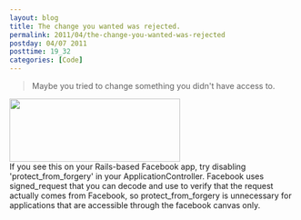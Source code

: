 ```yaml
---
layout: blog
title: The change you wanted was rejected.
permalink: 2011/04/the-change-you-wanted-was-rejected
postday: 04/07 2011
posttime: 19_32
categories: [Code]
---
```


 
<blockquote>Maybe you tried to change something you didn't have access to.</blockquote>

<a href="http://blog.kristeraxel.com/wp-content/uploads/2011/04/fb-error.png"><img src="http://blog.kristeraxel.com/wp-content/uploads/2011/04/fb-error-300x111.png" alt="" title="fb-error" width="300" height="111" class="aligncenter size-medium wp-image-995" /></a><br/>
If you see this on your Rails-based Facebook app, try disabling 'protect_from_forgery' in your ApplicationController. Facebook uses signed_request that you can decode and use to verify that the request actually comes from Facebook, so protect_from_forgery is unnecessary for applications that are accessible through the facebook canvas only.
